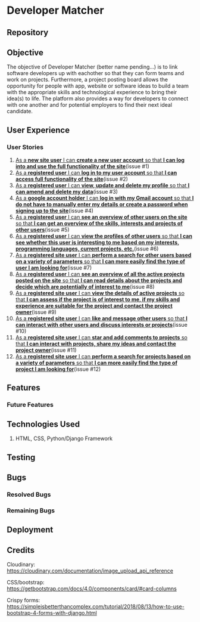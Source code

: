 
# Developer Matcher

## Repository
<!-- Link to repo here once live -->

## Objective
The objective of Developer Matcher (better name pending...) is to link software developers up with eachother so that they can form teams and work on projects. Furthermore, a project posting board allows the opportunity for people with app, website or software ideas to build a team with the appropriate skills and technological experience to bring their idea(s) to life. The platform also provides a way for developers to connect with one another and for potential employers to find their next ideal candidate.


## User Experience
### User Stories
1. [As a **new site user** I can **create a new user account** so that **I can log into and use the full functionality of the site**](https://github.com/dragon-fire-fly/developer_matcher/issues/1)(issue #1)
2. [As a **registered user** I can **log in to my user account** so that **I can access full functionality of the site**](https://github.com/dragon-fire-fly/developer_matcher/issues/2)(issue #2)
3. [As a **registered user** I can **view, update and delete my profile** so that **I can amend and delete my data**](https://github.com/dragon-fire-fly/developer_matcher/issues/3)(issue #3)
4. [As a **google account holder** I can **log in with my Gmail account** so that **I do not have to manually enter my details or create a password when signing up to the site**](https://github.com/dragon-fire-fly/developer_matcher/issues/4)(issue #4)
5. [As a **registered user** I can **see an overview of other users on the site** so that **I can get an overview of the skills, interests and projects of other users**](https://github.com/dragon-fire-fly/developer_matcher/issues/5)(issue #5)
6. [As a **registered user** I can **view the profiles of other users** so that **I can see whether this user is interesting to me based on my interests, programming languages, current projects, etc.**](https://github.com/dragon-fire-fly/developer_matcher/issues/6)(issue #6)
7. [As a **registered site user** I can **perform a search for other users based on a variety of parameters** so that **I can more easily find the type of user I am looking for**](https://github.com/dragon-fire-fly/developer_matcher/issues/7)(issue #7)
8. [As a **registered user** I can **see an overview of all the active projects posted on the site** so that **I can read details about the projects and decide which are potentially of interest to me**](https://github.com/dragon-fire-fly/developer_matcher/issues/8)(issue #8)
9. [As a **registered site user** I can **view the details of active projects** so that **I can assess if the project is of interest to me, if my skills and experience are suitable for the project and contact the project owner**](https://github.com/dragon-fire-fly/developer_matcher/issues/9)(issue #9)
10. [As a **registered site user** I can **like and message other users** so that **I can interact with other users and discuss interests or projects**](https://github.com/dragon-fire-fly/developer_matcher/issues/10)(issue #10)
11. [As a **registered site user** I can **star and add comments to projects** so that **I can interact with projects, share my ideas and contact the project owner**](https://github.com/dragon-fire-fly/developer_matcher/issues/11)(issue #11)
12. [As a **registered site user** I can **perform a search for projects based on a variety of parameters** so that **I can more easily find the type of project I am looking for**](https://github.com/dragon-fire-fly/developer_matcher/issues/12)(issue #12)


## Features



### Future Features

## Technologies Used
1. HTML, CSS, Python/Django Framework



## Testing

## Bugs

### Resolved Bugs

### Remaining Bugs

## Deployment

## Credits

Cloudinary:
https://cloudinary.com/documentation/image_upload_api_reference

CSS/bootstrap:
https://getbootstrap.com/docs/4.0/components/card/#card-columns

Crispy forms:
https://simpleisbetterthancomplex.com/tutorial/2018/08/13/how-to-use-bootstrap-4-forms-with-django.html


